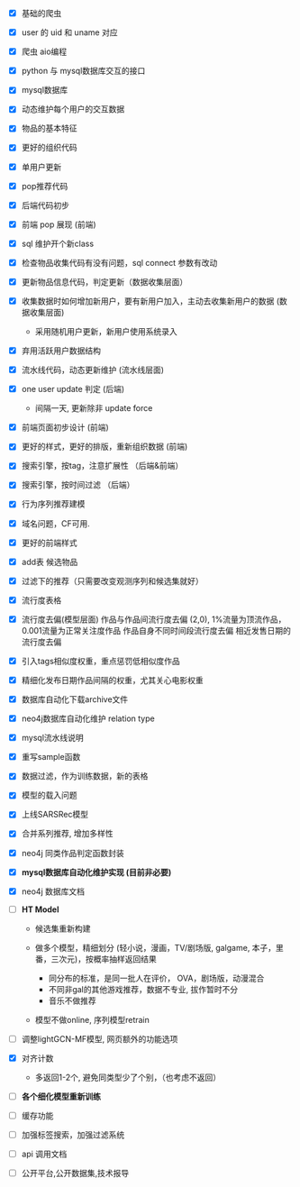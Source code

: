 - [x] 基础的爬虫
- [x] user 的 uid 和 uname 对应
- [x] 爬虫 aio编程
- [x] python 与 mysql数据库交互的接口
- [x] mysql数据库
- [x] 动态维护每个用户的交互数据
- [x] 物品的基本特征
- [x] 更好的组织代码
- [x] 单用户更新
- [x] pop推荐代码
- [x] 后端代码初步
- [x] 前端 pop 展现 (前端)

- [x] sql 维护开个新class
- [x] 检查物品收集代码有没有问题，sql connect 参数有改动

- [x] 更新物品信息代码，判定更新（数据收集层面）

- [x] 收集数据时如何增加新用户，要有新用户加入，主动去收集新用户的数据 (数据收集层面)
    * 采用随机用户更新，新用户使用系统录入

- [x] 弃用活跃用户数据结构
- [x] 流水线代码，动态更新维护 (流水线层面)
- [x] one user update 判定 (后端)
    * 间隔一天, 更新除非 update force

- [x] 前端页面初步设计 (前端)
- [x] 更好的样式，更好的排版，重新组织数据 (前端)

- [x] 搜索引擎，按tag，注意扩展性 （后端&前端）
- [x] 搜索引擎，按时间过滤 （后端）


- [x] 行为序列推荐建模
- [x] 域名问题，CF可用.
- [x] 更好的前端样式
- [x] add表 候选物品
 
- [x] 过滤下的推荐（只需要改变观测序列和候选集就好）
- [x] 流行度表格
- [x] 流行度去偏(模型层面)
    作品与作品间流行度去偏 (2,0), 1%流量为顶流作品，0.001流量为正常关注度作品
    作品自身不同时间段流行度去偏
    相近发售日期的流行度去偏

- [x] 引入tags相似度权重，重点惩罚低相似度作品
- [x] 精细化发布日期作品间隔的权重，尤其关心电影权重

- [x] 数据库自动化下载archive文件
- [x] neo4j数据库自动化维护 relation type
- [x] mysql流水线说明

- [x] 重写sample函数
- [x] 数据过滤，作为训练数据，新的表格
- [x] 模型的载入问题

- [x] 上线SARSRec模型
- [x] 合并系列推荐, 增加多样性
- [x] neo4j 同类作品判定函数封装

- [x] **mysql数据库自动化维护实现 (目前非必要)**
- [x] neo4j 数据库文档


- [ ] **HT Model**
    * 候选集重新构建
    - 做多个模型，精细划分 (轻小说，漫画，TV/剧场版, galgame, 本子，里番，三次元)，按概率抽样返回结果
        - 同分布的标准，是同一批人在评价， OVA，剧场版，动漫混合
        - 不同非gal的其他游戏推荐，数据不专业, 拔作暂时不分
        - 音乐不做推荐

    - 模型不做online, 序列模型retrain

- [ ] 调整lightGCN-MF模型, 网页额外的功能选项

- [x] 对齐计数
    - 多返回1-2个, 避免同类型少了个别，（也考虑不返回）

- [ ] **各个细化模型重新训练**
- [ ] 缓存功能
- [ ] 加强标签搜索，加强过滤系统

- [ ] api 调用文档

- [ ] 公开平台,公开数据集,技术报导